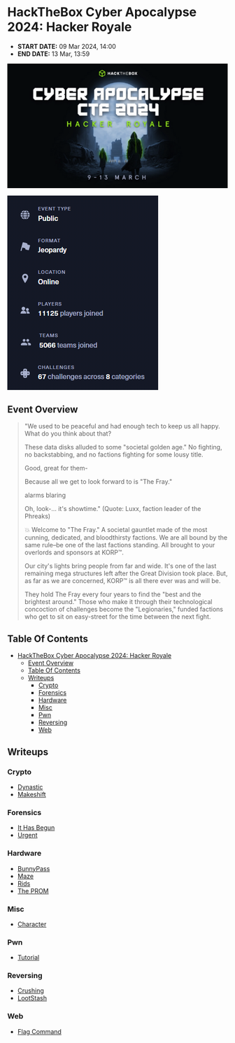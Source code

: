 # HackTheBox Cyber Apocalypse 2024: Hacker Royale

- **START DATE:** 09 Mar 2024, 14:00
- **END DATE:** 13 Mar, 13:59

![Alt text](images/header.png)

![Alt text](images/stats.png)


## Event Overview

> "We used to be peaceful and had enough tech to keep us all happy. What do you think about that? 
> 
> 
> These data disks alluded to some "societal golden age." No fighting, no backstabbing, and no factions fighting for some lousy title.
> 
> Good, great for them-
> 
> Because all we get to look forward to is "The Fray."
> 
> 
> alarms blaring
> 
> 
> Oh, look-... it's showtime." (Quote: Luxx, faction leader of the Phreaks)
> 
> 
> 💥 Welcome to "The Fray." A societal gauntlet made of the most cunning, dedicated, and bloodthirsty factions. We are all bound by the same rule–be one of the last factions standing. All brought to your overlords and sponsors at KORP™.
> 
> 
> Our city's lights bring people from far and wide. It's one of the last remaining mega structures left after the Great Division took place. But, as far as we are concerned, KORP™ is all there ever was and will be. 
> 
> 
> They hold The Fray every four years to find the "best and the brightest around." Those who make it through their technological concoction of challenges become the "Legionaries," funded factions who get to sit on easy-street for the time between the next fight.


## Table Of Contents

- [HackTheBox Cyber Apocalypse 2024: Hacker Royale](#hackthebox-cyber-apocalypse-2024-hacker-royale)
  - [Event Overview](#event-overview)
  - [Table Of Contents](#table-of-contents)
  - [Writeups](#writeups)
    - [Crypto](#crypto)
    - [Forensics](#forensics)
    - [Hardware](#hardware)
    - [Misc](#misc)
    - [Pwn](#pwn)
    - [Reversing](#reversing)
    - [Web](#web)


## Writeups

### Crypto
- [Dynastic](crypto/dynastic/)
- [Makeshift](crypto/makeshift/)

### Forensics
- [It Has Begun](forensics/it_has_begun/)
- [Urgent](forensics/urgent/)

### Hardware
- [BunnyPass](hardware/bunnypass/)
- [Maze](hardware/maze/)
- [Rids](hardware/rids/)
- [The PROM](hardware/the_prom/)

### Misc
- [Character](misc/character/)

### Pwn
- [Tutorial](pwn/tutorial/)

### Reversing
- [Crushing](reversing/crushing/)
- [LootStash](reversing/lootstash/)

### Web
- [Flag Command](web/flag_command/)
